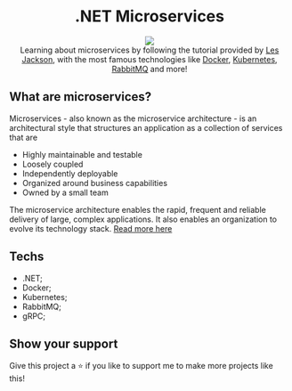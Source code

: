 <h1 align="center">.NET Microservices</h1>

<p align="center">
  <img src="https://img.shields.io/badge/.NET-5C2D91?style=for-the-badge&logo=.net&logoColor=white"></img>
  <br />
  Learning about microservices by following the tutorial provided by <a href="https://www.youtube.com/watch?v=DgVjEo3OGBI">Les Jackson</a>, with the most famous technologies like <a href="https://www.docker.com">Docker</a>, <a href="https://kubernetes.io">Kubernetes</a>, <a href="https://www.rabbitmq.com">RabbitMQ</a> and more!
</p>

## What are microservices?
Microservices - also known as the microservice architecture - is an architectural style that structures an application as a collection of services that are
- Highly maintainable and testable
- Loosely coupled
- Independently deployable
- Organized around business capabilities
- Owned by a small team

The microservice architecture enables the rapid, frequent and reliable delivery of large, complex applications. It also enables an organization to evolve its technology stack. [Read more here](https://microservices.io)

## Techs
- .NET;
- Docker;
- Kubernetes;
- RabbitMQ;
- gRPC;

## Show your support
Give this project a ⭐ if you like to support me to make more projects like this!
